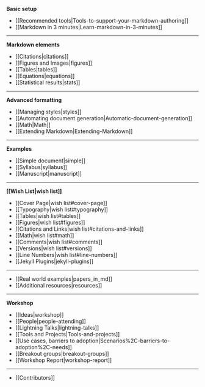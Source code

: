 **Basic setup**

* [[Recommended tools|Tools-to-support-your-markdown-authoring]]
* [[Markdown in 3 minutes|Learn-markdown-in-3-minutes]]

----

**Markdown elements**

* [[Citations|citations]]
* [[Figures and Images|figures]]
* [[Tables|tables]]
* [[Equations|equations]]
* [[Statistical results|stats]]

----

**Advanced formatting**

* [[Managing styles|styles]]
* [[Automating document generation|Automatic-document-generation]]
* [[Math|Math]]
* [[Extending Markdown|Extending-Markdown]]

----

**Examples**

* [[Simple document|simple]]
* [[Syllabus|syllabus]]
* [[Manuscript|manuscript]]

----

**[[Wish List|wish list]]**

* [[Cover Page|wish list#cover-page]]
* [[Typography|wish list#typography]]
* [[Tables|wish list#tables]]
* [[Figures|wish list#figures]]
* [[Citations and Links|wish list#citations-and-links]]
* [[Math|wish list#math]]
* [[Comments|wish list#comments]]
* [[Versions|wish list#versions]]
* [[Line Numbers|wish list#line-numbers]]
* [[Jekyll Plugins|jekyll-plugins]]

----

* [[Real world examples|papers_in_md]] 
* [[Additional resources|resources]]

----

**Workshop**

* [[Ideas|workshop]]
* [[People|people-attending]]
* [[Lightning Talks|lightning-talks]]
* [[Tools and Projects|Tools-and-projects]]
* [[Use cases, barriers to adoption|Scenarios%2C-barriers-to-adoption%2C-needs]]
* [[Breakout groups|breakout-groups]]
* [[Workshop Report|workshop-report]]

----

- [[Contributors]]
